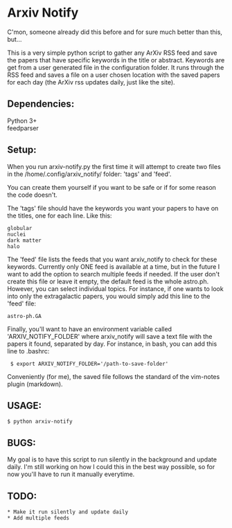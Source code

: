 Arxiv Notify
============

C'mon, someone already did this before and for sure much better than this, but...

This is a very simple python script to gather any ArXiv RSS feed and save the papers that have specific keywords in the title or abstract. Keywords are get from a user generated file in the configuration folder. It runs through the RSS feed and saves a file on a user chosen location with the saved papers for each day (the ArXiv rss updates daily, just like the site).

Dependencies:
------------

Python 3+<br/>
feedparser<br/> 

Setup:
-----

When you run arxiv-notify.py the first time it will attempt to create two files in the /home/.config/arxiv_notify/ folder: 'tags' and 'feed'.

You can create them yourself if you want to be safe or if for some reason the code doesn't. 

The 'tags' file should have the keywords you want your papers to have on the titles, one for each line. Like this:

    globular 
    nuclei
    dark matter 
    halo

The 'feed' file lists the feeds that you want arxiv_notify to check for these keywords. Currently only ONE feed is available at a time, but in the future I want to add the option to search multiple feeds if needed. If the user don't create this file or leave it empty, the default feed is the whole astro.ph. However, you can select individual topics. For instance, if one wants to look into only the extragalactic papers, you would simply add this line to the 'feed' file:

    astro-ph.GA

Finally, you'll want to have an environment variable called 'ARXIV_NOTIFY_FOLDER' where arxiv_notify will save a text file with the papers it found, separated by day. For instance, in bash, you can add this line to .bashrc:

     $ export ARXIV_NOTIFY_FOLDER='/path-to-save-folder'

Conveniently (for me), the saved file follows the standard of the vim-notes plugin (markdown).

USAGE:
------

    $ python arxiv-notify

BUGS:
-----

My goal is to have this script to run silently in the background and update daily. I'm still working on how I could this in the best way possible, so for now you'll have to run it manually everytime. 

TODO:
-----

    * Make it run silently and update daily
    * Add multiple feeds
